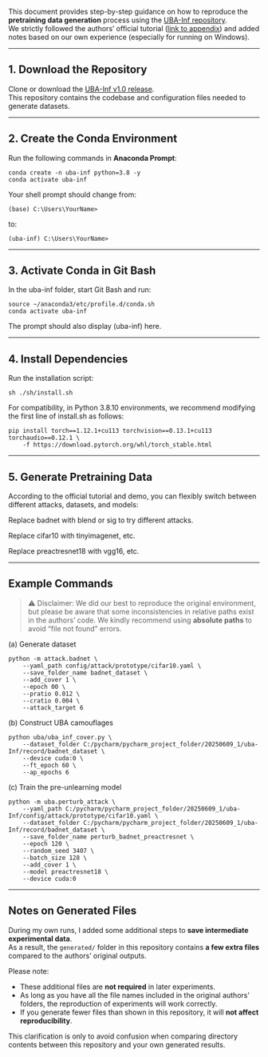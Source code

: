
This document provides step-by-step guidance on how to reproduce the **pretraining data generation** process using the [UBA-Inf repository](https://github.com/Huangzirui1206/UBA-Inf/releases/tag/v1.0).  
We strictly followed the authors’ official tutorial ([link to appendix](https://secartifacts.github.io/usenixsec2024/appendix-files/sec24winterae-final97.pdf)) and added notes based on our own experience (especially for running on Windows).  



---

## 1. Download the Repository
Clone or download the [UBA-Inf v1.0 release](https://github.com/Huangzirui1206/UBA-Inf/releases/tag/v1.0).  
This repository contains the codebase and configuration files needed to generate datasets.

---

## 2. Create the Conda Environment
Run the following commands in **Anaconda Prompt**:

```
conda create -n uba-inf python=3.8 -y
conda activate uba-inf
```
Your shell prompt should change from:

```
(base) C:\Users\YourName>
```
to:
```
(uba-inf) C:\Users\YourName>
```
---
## 3. Activate Conda in Git Bash
   
In the uba-inf folder, start Git Bash and run:
```
source ~/anaconda3/etc/profile.d/conda.sh
conda activate uba-inf
```
The prompt should also display (uba-inf) here.

---
## 4. Install Dependencies

Run the installation script:
```
sh ./sh/install.sh
```
For compatibility, in Python 3.8.10 environments, we recommend modifying the first line of install.sh as follows:

```
pip install torch==1.12.1+cu113 torchvision==0.13.1+cu113 torchaudio==0.12.1 \
    -f https://download.pytorch.org/whl/torch_stable.html
```

---
## 5. Generate Pretraining Data

According to the official tutorial and demo, you can flexibly switch between different attacks, datasets, and models:

Replace badnet with blend or sig to try different attacks.

Replace cifar10 with tinyimagenet, etc.

Replace preactresnet18 with vgg16, etc.

---
## Example Commands

> ⚠️ Disclaimer: We did our best to reproduce the original environment, but please be aware that some inconsistencies in relative paths exist in the authors’ code. We kindly recommend using **absolute paths** to avoid “file not found” errors.

(a) Generate dataset
> 
```
python -m attack.badnet \
    --yaml_path config/attack/prototype/cifar10.yaml \
    --save_folder_name badnet_dataset \
    --add_cover 1 \
    --epoch 00 \
    --pratio 0.012 \
    --cratio 0.004 \
    --attack_target 6
```
(b) Construct UBA camouflages

```
python uba/uba_inf_cover.py \
    --dataset_folder C:/pycharm/pycharm_project_folder/20250609_1/uba-Inf/record/badnet_dataset \
    --device cuda:0 \
    --ft_epoch 60 \
    --ap_epochs 6
```

(c) Train the pre-unlearning model

```
python -m uba.perturb_attack \
    --yaml_path C:/pycharm/pycharm_project_folder/20250609_1/uba-Inf/config/attack/prototype/cifar10.yaml \
    --dataset_folder C:/pycharm/pycharm_project_folder/20250609_1/uba-Inf/record/badnet_dataset \
    --save_folder_name perturb_badnet_preactresnet \
    --epoch 120 \
    --random_seed 3407 \
    --batch_size 128 \
    --add_cover 1 \
    --model preactresnet18 \
    --device cuda:0
```

---

## Notes on Generated Files

During my own runs, I added some additional steps to **save intermediate experimental data**.  
As a result, the `generated/` folder in this repository contains **a few extra files** compared to the authors’ original outputs.  

Please note:  
- These additional files are **not required** in later experiments.  
- As long as you have all the file names included in the original authors’ folders, the reproduction of experiments will work correctly.  
- If you generate fewer files than shown in this repository, it will **not affect reproducibility**.  

This clarification is only to avoid confusion when comparing directory contents between this repository and your own generated results.
